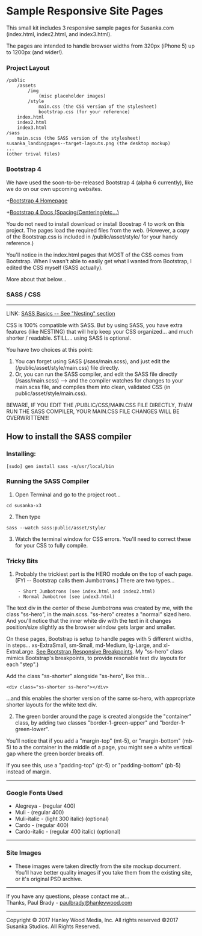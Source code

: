 # Sample Responsive Site Pages


This small kit includes 3 responsive sample pages for Susanka.com (index.html, index2.html, and index3.html).

The pages are intended to handle browser widths from 320px (iPhone 5) up to 1200px (and wider!).

### Project Layout
```
/public
	/assets
		/img
			(misc placeholder images)
		/style
			main.css (the CSS version of the stylesheet)
			bootstrap.css (for your reference)
	index.html				
	index2.html
	index3.html
/sass
	main.scss (the SASS version of the stylesheet)
susanka_landingpages--target-layouts.png (the desktop mockup)
...
(other trival files)

```

### Bootstrap 4
We have used the soon-to-be-released Bootstrap 4 (alpha 6 currently), like we do on our own upcoming websites.  

+[Bootstrap 4 Homepage](https://v4-alpha.getbootstrap.com/)

+[Bootstrap 4 Docs (Spacing/Centering/etc...)](https://v4-alpha.getbootstrap.com/utilities/spacing/)


You do not need to install download or install Boostrap 4 to work on this project.  The pages load the required files from the web.  (However, a copy of the Bootstrap.css is included in /public/asset/style/ for your handy reference.)

You'll notice in the index.html pages that MOST of the CSS comes from Bootstrap.  When I wasn't able to easily get what I wanted from Bootstrap, I edited the CSS myself (SASS actually).

More about that below...


### SASS / CSS
-----

LINK:  [SASS Basics -- See "Nesting" section](http://sass-lang.com/guide)

CSS is 100% compatible with SASS.  But by using SASS, you have extra features (like NESTING) that will help keep your CSS organized... and much shorter / readable.  STILL... using SASS is optional.

You have two choices at this point:

1. You can forget using SASS (/sass/main.scss), and just edit the (/public/asset/style/main.css) file directly.
2. Or, you can run the SASS compiler, and edit the SASS file directly (/sass/main.scss) --> and the compiler watches for changes to your main.scss file, and compiles them into clean, validated CSS (in public/asset/style/main.css).


BEWARE, IF YOU EDIT THE /PUBLIC/CSS/MAIN.CSS FILE DIRECTLY, *THEN* RUN THE SASS COMPILER, YOUR MAIN.CSS FILE CHANGES WILL BE OVERWRITTEN!!!



## How to install the SASS compiler

### Installing:  
```
[sudo] gem install sass -n/usr/local/bin
```


### Running the SASS Compiler
1. Open Terminal and go to the project root...
```
cd susanka-x3
```

2. Then type 
```
sass --watch sass:public/asset/style/
```
3. Watch the terminal window for CSS errors.  You'll need to correct these for your CSS to fully compile.


### Tricky Bits
1. Probably the trickiest part is the HERO module on the top of each page.  (FYI -- Bootstrap calls them Jumbotrons.) There are two types...

		- Short Jumbotrons (see index.html and index2.html)
		- Normal Jumbotron (see index3.html)

The text div in the center of these Jumbotrons was created by me, with the class "ss-hero", in the main.scss.  "ss-hero" creates a "normal" sized hero.  And you'll notice that the inner white div with the text in it changes position/size slightly as the browser window gets larger and smaller.

On these pages, Bootstrap is setup to handle pages with 5 different widths, in steps...  xs-ExtraSmall, sm-Small, md-Medium, lg-Large, and xl-ExtraLarge.  [See Bootstrap Responsive Breakpoints](https://v4-alpha.getbootstrap.com/layout/overview/#responsive-breakpoints). My "ss-hero" class mimics Bootstrap's breakpoints, to provide resonable text div layouts for each "step".)

Add the class "ss-shorter" alongside "ss-hero", like this...
```
<div class="ss-shorter ss-hero"></div>
```

...and this enables the shorter version of the same ss-hero, with appropriate shorter layouts for the white text div.


2. The green border around the page is created alongside the "container" class, by adding two classes "border-1-green-upper" and "border-1-green-lower".

You'll notice that if you add a "margin-top" (mt-5), or "margin-bottom" (mb-5) to a the container in the middle of a page, you might see a white vertical gap where the green border breaks off.

If you see this, use a "padding-top" (pt-5) or "padding-bottom" (pb-5) instead of margin.



---
### Google Fonts Used
* Alegreya - (regular 400)
* Muli - (regular 400)
* Muli-italic - (light 300 italic) (optional)
* Cardo - (regular 400)
* Cardo-italic - (regular 400 italic) (optional)

---
### Site Images
* These images were taken directly from the site mockup document.  You'll have better quality images if you take them from the existing site, or it's original PSD archive.

---
If you have any questions, please contact me at...  
Thanks,
Paul Brady - paulbrady@hanleywood.com

---
Copyright © 2017 Hanley Wood Media, Inc. All rights reserved
©2017 Susanka Studios. All Rights Reserved.

